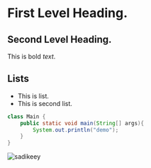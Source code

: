 # First Level Heading.

## Second Level Heading.

This is bold *text*.

## Lists
* This is list.
* This is second list.

```java
class Main {
	public static void main(String[] args){
		System.out.println("demo");
	}
}
```
![sadikeey](https://github.com/sadikeey)
